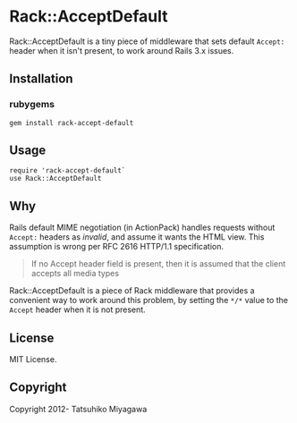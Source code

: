 # Rack::AcceptDefault

Rack::AcceptDefault is a tiny piece of middleware that sets default `Accept:` header when it isn't present, to work around Rails 3.x issues.

## Installation

### rubygems

```
gem install rack-accept-default
```

## Usage

```
require 'rack-accept-default`
use Rack::AcceptDefault
```

## Why

Rails default MIME negotiation (in ActionPack) handles requests without `Accept:` headers as *invalid*, and assume it wants the HTML view. This assumption is wrong per RFC 2616 HTTP/1.1 specification.

> If no Accept header field is present, then it is assumed that the client accepts all media types

Rack::AcceptDefault is a piece of Rack middleware that provides a convenient way to work around this problem, by setting the `*/*` value to the `Accept` header when it is not present.

## License

MIT License.

## Copyright

Copyright 2012- Tatsuhiko Miyagawa
